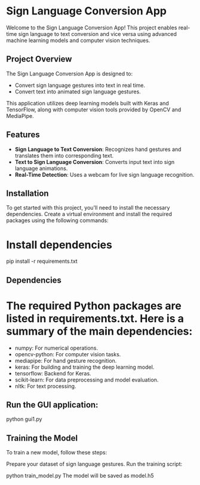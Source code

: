 # Sign Language Conversion App

Welcome to the Sign Language Conversion App! This project enables real-time sign language to text conversion and vice versa using advanced machine learning models and computer vision techniques.

## Project Overview

The Sign Language Conversion App is designed to:
- Convert sign language gestures into text in real time.
- Convert text into animated sign language gestures.

This application utilizes deep learning models built with Keras and TensorFlow, along with computer vision tools provided by OpenCV and MediaPipe.

## Features

- **Sign Language to Text Conversion**: Recognizes hand gestures and translates them into corresponding text.
- **Text to Sign Language Conversion**: Converts input text into sign language animations.
- **Real-Time Detection**: Uses a webcam for live sign language recognition.

## Installation

To get started with this project, you'll need to install the necessary dependencies. Create a virtual environment and install the required packages using the following commands:

# Install dependencies
pip install -r requirements.txt

## Dependencies
# The required Python packages are listed in requirements.txt. Here is a summary of the main dependencies:

- numpy: For numerical operations.
- opencv-python: For computer vision tasks.
- mediapipe: For hand gesture recognition.
- keras: For building and training the deep learning model.
- tensorflow: Backend for Keras.
- scikit-learn: For data preprocessing and model evaluation.
- nltk: For text processing.


## Run the GUI application:

python gui1.py

## Training the Model
To train a new model, follow these steps:

Prepare your dataset of sign language gestures. 
Run the training script:

python train_model.py
The model will be saved as model.h5
